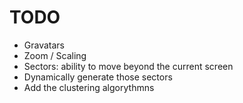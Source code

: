 # TODO

* Gravatars
* Zoom / Scaling
* Sectors: ability to move beyond the current screen
* Dynamically generate those sectors
* Add the clustering algorythmns
